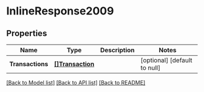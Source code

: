 # InlineResponse2009

## Properties
Name | Type | Description | Notes
------------ | ------------- | ------------- | -------------
**Transactions** | [**[]Transaction**](Transaction.md) |  | [optional] [default to null]

[[Back to Model list]](../README.md#documentation-for-models) [[Back to API list]](../README.md#documentation-for-api-endpoints) [[Back to README]](../README.md)


